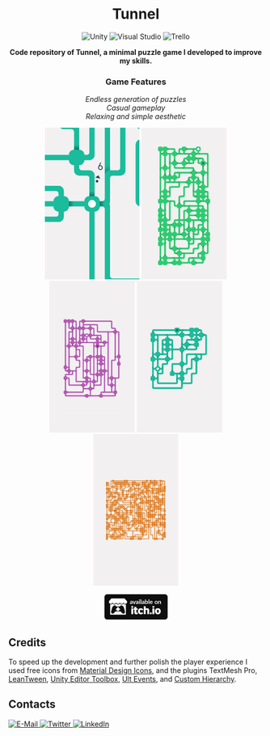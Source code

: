 <h1 align="center">Tunnel</h1>
<p align="center">
  <img src="https://img.shields.io/badge/-unity-000000?style=for-the-badge&logo=unity&logoColor=white" alt="Unity">
  <img src="https://img.shields.io/badge/-visual studio-5C2D91?style=for-the-badge&logo=visual%20studio&logoColor=white" alt="Visual Studio">
  <img src="https://img.shields.io/badge/-trello-0052CC?style=for-the-badge&logo=trello&logoColor=white" alt="Trello">
</p>
<p align="center">
  <b>Code repository of Tunnel, a minimal puzzle game I developed to improve my skills.</b>
</p>

<h3 align="center">Game Features</h3>
<p align ="center">  
  <i>
    Endless generation of puzzles<br>
    Casual gameplay<br>
    Relaxing and simple aesthetic
  </i>
</p>

<p align="center">
  <img src="https://github.com/Vacui/Tunnel/blob/main/_README%20files/player.gif" height="300">
  <img src="https://github.com/Vacui/Tunnel/blob/main/_README%20files/1.jpg" height="300">
  <img src="https://github.com/Vacui/Tunnel/blob/main/_README%20files/2.jpg" height="300">
  <img src="https://github.com/Vacui/Tunnel/blob/main/_README%20files/3.jpg" height="300">
  <img src="https://github.com/Vacui/Tunnel/blob/main/_README%20files/4.jpg" height="300">
</p>

<p align="center">
  <a href="https://matteo-graizzaro.itch.io/tunnel" target="_blank">
    <img src="https://github.com/Vacui/Tunnel/blob/main/_README%20files/itch-dot-io.png" alt="Itch.io" height="50">
  </a>
</p>

## Credits
To speed up the development and further polish the player experience I used free icons from [Material Design Icons](https://materialdesignicons.com/), and the plugins TextMesh Pro, [LeanTween](https://assetstore.unity.com/packages/tools/animation/leantween-3595), [Unity Editor Toolbox](https://github.com/arimger/Unity-Editor-Toolbox/tree/master/Assets/Editor%20Toolbox), [Ult Events](https://assetstore.unity.com/packages/tools/gui/ultevents-111307), and [Custom Hierarchy](https://www.febucci.com/2020/10/custom-hierarchy-for-unity/).

## Contacts
<a href="mailto:graizzaromatteo@gmail.com">
  <img src="https://img.shields.io/badge/-e--mail-EA4335?style=for-the-badge&logo=gmail&logoColor=white" alt="E-Mail">
</a>
<a href="https://twitter.com/matteograizzaro">
  <img src="https://img.shields.io/badge/-twitter-1DA1F2?style=for-the-badge&logo=twitter&logoColor=white" alt="Twitter">
</a>
<a href="https://www.linkedin.com/in/matteo-graizzaro/">
  <img src="https://img.shields.io/badge/-linkedin-0077B5?style=for-the-badge&logo=linkedin&logoColor=white" alt="LinkedIn">
</a>
